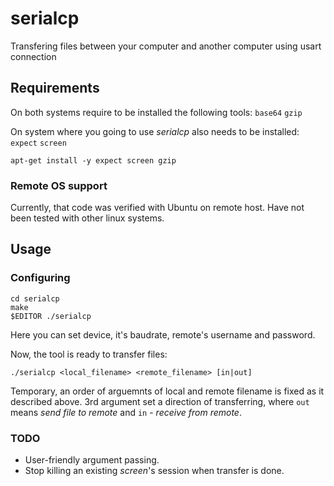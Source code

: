 # serialcp

Transfering files between your computer and another computer using usart connection

## Requirements
On both systems require to be installed the following tools: `base64` `gzip`

On system where you going to use _serialcp_ also needs to be installed: `expect` `screen`

```
apt-get install -y expect screen gzip
```

### Remote OS support

Currently, that code was verified with Ubuntu on remote host. Have not been tested with other linux systems.

## Usage

### Configuring

```
cd serialcp
make
$EDITOR ./serialcp
```

Here you can set device, it's baudrate, remote's username and password.

Now, the tool is ready to transfer files: 

```
./serialcp <local_filename> <remote_filename> [in|out]
```

Temporary, an order of arguemnts of local and remote filename is fixed as it described above.
3rd argument set a direction of transferring, where `out` means _send file to remote_ and `in` - _receive from remote_.

### TODO

 - User-friendly argument passing.
 - Stop killing an existing _screen_'s session when transfer is done.
